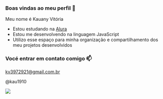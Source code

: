 ### Boas vindas ao meu perfil 🖤

Meu nome é Kauany Vitória 

- Estou estudando na [Alura](https://www.alura.com.br)
- Estou me desenvolvendo na linguagem JavaScript
- Utilizo esse espaço para minha organização e compartilhamento dos meu projetos desenvolvidos

### Vocé entrar em contato comigo 📫

kv3972921@gmail.com.br

@kau1910

![](https://media.tenor.com/iubj_ZG4L7gAAAAM/corinthians-mundial.gif)
